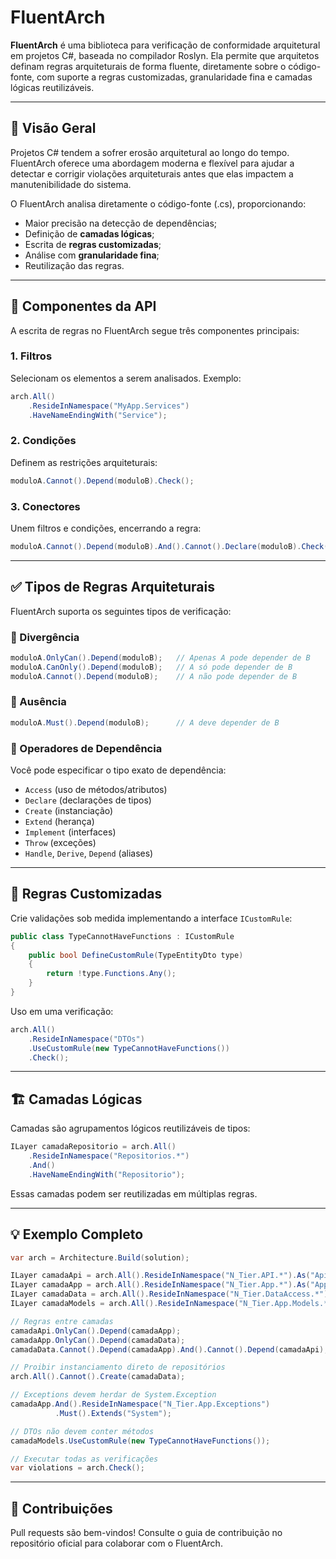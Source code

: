 
# FluentArch

**FluentArch** é uma biblioteca para verificação de conformidade arquitetural em projetos C#, baseada no compilador Roslyn. Ela permite que arquitetos definam regras arquiteturais de forma fluente, diretamente sobre o código-fonte, com suporte a regras customizadas, granularidade fina e camadas lógicas reutilizáveis.

---

## 📌 Visão Geral

Projetos C# tendem a sofrer erosão arquitetural ao longo do tempo. FluentArch oferece uma abordagem moderna e flexível para ajudar a detectar e corrigir violações arquiteturais antes que elas impactem a manutenibilidade do sistema.

O FluentArch analisa diretamente o código-fonte (.cs), proporcionando:

- Maior precisão na detecção de dependências;
- Definição de **camadas lógicas**;
- Escrita de **regras customizadas**;
- Análise com **granularidade fina**;
- Reutilização das regras.
---

## 🧱 Componentes da API

A escrita de regras no FluentArch segue três componentes principais:

### 1. **Filtros**
Selecionam os elementos a serem analisados. Exemplo:
```csharp
arch.All()
    .ResideInNamespace("MyApp.Services")
    .HaveNameEndingWith("Service");
```

### 2. **Condições**
Definem as restrições arquiteturais:
```csharp
moduloA.Cannot().Depend(moduloB).Check();
```

### 3. **Conectores**
Unem filtros e condições, encerrando a regra:
```csharp
moduloA.Cannot().Depend(moduloB).And().Cannot().Declare(moduloB).Check();
```

---

## ✅ Tipos de Regras Arquiteturais

FluentArch suporta os seguintes tipos de verificação:

### 🧩 Divergência
```csharp
moduloA.OnlyCan().Depend(moduloB);   // Apenas A pode depender de B  
moduloA.CanOnly().Depend(moduloB);   // A só pode depender de B  
moduloA.Cannot().Depend(moduloB);    // A não pode depender de B  
```

### 🔗 Ausência
```csharp
moduloA.Must().Depend(moduloB);      // A deve depender de B
```

### 🔬 Operadores de Dependência
Você pode especificar o tipo exato de dependência:
- `Access` (uso de métodos/atributos)
- `Declare` (declarações de tipos)
- `Create` (instanciação)
- `Extend` (herança)
- `Implement` (interfaces)
- `Throw` (exceções)
- `Handle`, `Derive`, `Depend` (aliases)

---

## 🧠 Regras Customizadas

Crie validações sob medida implementando a interface `ICustomRule`:

```csharp
public class TypeCannotHaveFunctions : ICustomRule
{
    public bool DefineCustomRule(TypeEntityDto type)
    {
        return !type.Functions.Any();
    }
}
```

Uso em uma verificação:
```csharp
arch.All()
    .ResideInNamespace("DTOs")
    .UseCustomRule(new TypeCannotHaveFunctions())
    .Check();
```

---

## 🏗️ Camadas Lógicas

Camadas são agrupamentos lógicos reutilizáveis de tipos:

```csharp
ILayer camadaRepositorio = arch.All()
    .ResideInNamespace("Repositorios.*")
    .And()
    .HaveNameEndingWith("Repositorio");
```

Essas camadas podem ser reutilizadas em múltiplas regras.

---

## 💡 Exemplo Completo

```csharp
var arch = Architecture.Build(solution);

ILayer camadaApi = arch.All().ResideInNamespace("N_Tier.API.*").As("Api");
ILayer camadaApp = arch.All().ResideInNamespace("N_Tier.App.*").As("App");
ILayer camadaData = arch.All().ResideInNamespace("N_Tier.DataAccess.*").As("Data");
ILayer camadaModels = arch.All().ResideInNamespace("N_Tier.App.Models.*").As("Models");

// Regras entre camadas
camadaApi.OnlyCan().Depend(camadaApp);
camadaApp.OnlyCan().Depend(camadaData);
camadaData.Cannot().Depend(camadaApp).And().Cannot().Depend(camadaApi);

// Proibir instanciamento direto de repositórios
arch.All().Cannot().Create(camadaData);

// Exceptions devem herdar de System.Exception
camadaApp.And().ResideInNamespace("N_Tier.App.Exceptions")
          .Must().Extends("System");

// DTOs não devem conter métodos
camadaModels.UseCustomRule(new TypeCannotHaveFunctions());

// Executar todas as verificações
var violations = arch.Check();
```

---

## 🤝 Contribuições

Pull requests são bem-vindos! Consulte o guia de contribuição no repositório oficial para colaborar com o FluentArch.
